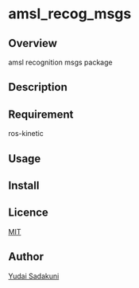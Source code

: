 amsl_recog_msgs
====

## Overview
amsl recognition msgs package

## Description

## Requirement
ros-kinetic

## Usage

## Install

## Licence

[MIT](https://github.com/Sadaku1993)

## Author

[Yudai Sadakuni](https://github.com/Sadaku1993)
